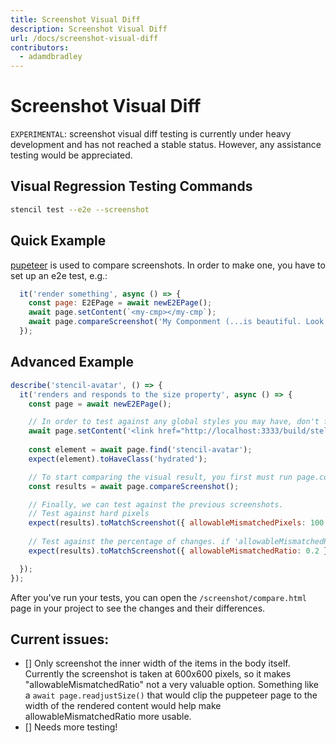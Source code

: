 ```yaml
---
title: Screenshot Visual Diff
description: Screenshot Visual Diff
url: /docs/screenshot-visual-diff
contributors:
  - adamdbradley
---
```


# Screenshot Visual Diff

`EXPERIMENTAL`: screenshot visual diff testing is currently under heavy development and has not reached a stable status. However, any assistance testing would be appreciated.

## Visual Regression Testing Commands

```bash
stencil test --e2e --screenshot
```

## Quick Example

[pupeteer](https://github.com/GoogleChrome/puppeteer) is used to compare screenshots. In order to make one, you have to set up an e2e test, e.g.:
```javascript
  it('render something', async () => {
    const page: E2EPage = await newE2EPage();
    await page.setContent(`<my-cmp></my-cmp`);
    await page.compareScreenshot('My Componment (...is beautiful. Look at it!)', {fullPage: false});
  });
```

## Advanced Example

```javascript
describe('stencil-avatar', () => {
  it('renders and responds to the size property', async () => {
    const page = await newE2EPage();

    // In order to test against any global styles you may have, don't forget to set the link to the global css. You odn't have to do this if your stencil.config.ts file doesn't build a global css file with globalStyle.
    await page.setContent('<link href="http://localhost:3333/build/stellar-core.css" rel="stylesheet" /><stencil-avatar size="small"></stencil-avatar>');
    
    const element = await page.find('stencil-avatar');
    expect(element).toHaveClass('hydrated');

    // To start comparing the visual result, you first must run page.compareScreenshot; This will capture a screenshot, and save the file to "/screenshot/images". You'll be able to check that into your repo to provide those results to your team. You can only have one of these commands per test. 
    const results = await page.compareScreenshot();

    // Finally, we can test against the previous screenshots. 
    // Test against hard pixels
    expect(results).toMatchScreenshot({ allowableMismatchedPixels: 100 })
    
    // Test against the percentage of changes. if 'allowableMismatchedRatio' is above 20% changed, 
    expect(results).toMatchScreenshot({ allowableMismatchedRatio: 0.2 })

  });  
});
```

After you've run your tests, you can open the `/screenshot/compare.html` page in your project to see the changes and their differences. 

## Current issues: 
- [] Only screenshot the inner width of the items in the body itself. Currently the screenshot is taken at 600x600 pixels, so it makes "allowableMismatchedRatio" not a very valuable option. Something like a `await page.readjustSize()` that would clip the puppeteer page to the width of the rendered content would help make allowableMismatchedRatio more usable. 
- [] Needs more testing! 

